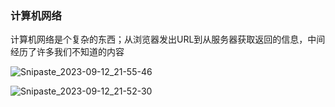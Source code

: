 ### 计算机网络

计算机网络是个复杂的东西；从浏览器发出URL到从服务器获取返回的信息，中间经历了许多我们不知道的内容

![Snipaste_2023-09-12_21-55-46](/Users/xieshuqiang/Documents/typora/网络是怎么连接的/imag/Snipaste_2023-09-12_21-55-46.png)



![Snipaste_2023-09-12_21-52-30](/Users/xieshuqiang/Documents/typora/网络是怎么连接的/imag/Snipaste_2023-09-12_21-52-30.png)

